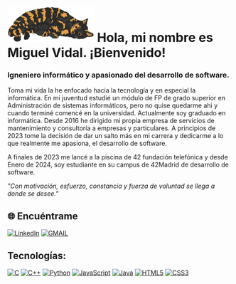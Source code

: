 # ![MiguelViHe](https://raw.githubusercontent.com/MiguelViHe/MiguelViHe/main/cat.png) Hola, mi nombre es Miguel Vidal. ¡Bienvenido!

### Igneniero informático y apasionado del desarrollo de software.

Toma mi vida la he enfocado hacia la tecnología y en especial la informática. En mi juventud estudié un módulo de FP de grado superior en Administración de sistemas informáticos, pero no quise quedarme ahi y cuando terminé comencé en la universidad. Actualmente soy graduado en informática.
Desde 2016 he dirigido mi propia empresa de servicios de mantenimiento y consultoría a empresas y particulares. A principios de 2023 tome la decisión de dar un salto más en mi carrera y dedicarme a lo que realmente me apasiona, el desarrollo de software.

A finales de 2023 me lancé a la piscina de 42 fundación telefónica y desde Enero de 2024, soy estudiante en su campus de 42Madrid de desarrollo de software.

_"Con motivación, esfuerzo, constancia y fuerza de voluntad se llega a donde se desee."_

## 🌐 Encuéntrame

<a href="https://www.linkedin.com/in/miguel-vidal-hernando-1b7667266/" target="_blank">![LinkedIn](https://img.shields.io/badge/LinkedIn-%230077B5.svg?logo=linkedin&logoColor=white)</a>
<a href="mailto:miguelvidalhernando@gmail.com" target="_blank">![GMAIL](https://img.shields.io/badge/Gmail-EA4335?style=flat&logo=Gmail&logoColor=white)</a>

## Tecnologías:

[![C](https://img.shields.io/badge/c-%2300599C.svg?style=for-the-badge&logo=c&logoColor=white)]()
[![C++](https://img.shields.io/badge/C++-00599C?style=for-the-badge&logo=C%2B%2B&logoColor=white)]()
[![Python](https://img.shields.io/badge/Python-blue?style=for-the-badge&logo=python&logoColor=yellow&labelColor=blue)]()
[![JavaScript](https://img.shields.io/badge/javascript-%23323330.svg?style=for-the-badge&logo=javascript&logoColor=%23F7DF1E)]()
[![Java](https://img.shields.io/badge/Java-007396?style=for-the-badge&logo=java&logoColor=white&labelColor=101010)]()
[![HTML5](https://img.shields.io/badge/html5-%23E34F26.svg?style=for-the-badge&logo=html5&logoColor=white)](🌱)
[![CSS3](https://img.shields.io/badge/css3-%231572B6.svg?style=for-the-badge&logo=css3&logoColor=white)](🌱)

<!--
# 📊 Estadísticas GitHub:
![](https://github-readme-stats.vercel.app/api?username=MiguelViHe&theme=radical&hide_border=false&include_all_commits=true&count_private=true)<br/>
![](https://github-readme-streak-stats.herokuapp.com/?user=MiguelViHe&theme=radical&hide_border=false)<br/>
![](https://github-readme-stats.vercel.app/api/top-langs/?username=MiguelViHe&theme=radical&hide_border=false&include_all_commits=true&count_private=true&layout=compact)

## 🏆 trofeos github
![](https://github-trophies.vercel.app/?username=MiguelViHe&theme=onedark&no-frame=true&no-bg=true&margin-w=4)
-->
<!--
**MiguelViHe/MiguelViHe** is a ✨ _special_ ✨ repository because its `README.md` (this file) appears on your GitHub profile.

Here are some ideas to get you started:
- 🌱 I’m currently learning Python, JavaScript
- 🔭 I’m currently working on ...
- 🌱 I’m currently learning ...
- 👯 I’m looking to collaborate on ...
- 🤔 I’m looking for help with ...
- 💬 Ask me about ...
- 📫 How to reach me: ...
- 😄 Pronouns: ...
- ⚡ Fun fact: ...
-->
